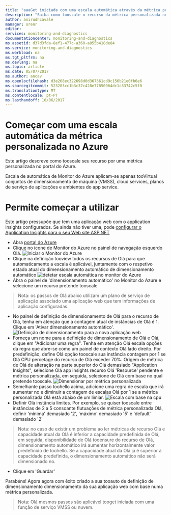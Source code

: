 ```yaml
---
title: "aaaGet iniciada com uma escala automática através da métrica personalizada no Azure | Microsoft Docs"
description: "Saiba como tooscale o recurso da métrica personalizada no Azure."
author: anirudhcavale
manager: orenr
editor: 
services: monitoring-and-diagnostics
documentationcenter: monitoring-and-diagnostics
ms.assetid: d37d3fda-8ef1-477c-a360-a855b418de84
ms.service: monitoring-and-diagnostics
ms.workload: na
ms.tgt_pltfrm: na
ms.devlang: na
ms.topic: article
ms.date: 05/07/2017
ms.author: ancav
ms.openlocfilehash: d3e268ec322698d0d367361cd9c156b21e0fb6e6
ms.sourcegitcommit: 523283cc1b3c37c428e77850964dc1c33742c5f0
ms.translationtype: MT
ms.contentlocale: pt-PT
ms.lasthandoff: 10/06/2017
---
```

# <a name="get-started-with-auto-scale-by-custom-metric-in-azure"></a>Começar com uma escala automática da métrica personalizada no Azure
Este artigo descreve como tooscale seu recurso por uma métrica personalizada no portal do Azure.

Escala de automática de Monitor do Azure aplicam-se apenas tooVirtual conjuntos de dimensionamento de máquina (VMSS), cloud services, planos de serviço de aplicações e ambientes do app service. 

# <a name="lets-get-started"></a>Permite começar a utilizar
Este artigo pressupõe que tem uma aplicação web com o application insights configurados. Se ainda não tiver uma, pode [configurar o Application Insights para o seu Web site ASP.NET][1]

- Abra [portal do Azure][2]
- Clique no ícone de Monitor do Azure no painel de navegação esquerdo Olá.
  ![Iniciar o Monitor do Azure][3]
- Clique na definição tooview todos os recursos de Olá para que automaticamente a escala é aplicável, juntamente com o respetivo estado atual do dimensionamento automático de dimensionamento automático ![detetar escala automática no monitor do Azure][4]
- Abra o painel de 'dimensionamento automático' no Monitor do Azure e selecione um recurso pretende tooscale
> Nota: os passos de Olá abaixo utilizam um plano de serviço de aplicação associado uma aplicação web que tem informações de aplicação configuradas.
- No painel de definição de dimensionamento de Olá para o recurso de Olá, tenha em atenção que a contagem atual de instâncias de Olá é 1. Clique em 'Ativar dimensionamento automático'.
  ![Definição de dimensionamento para a nova aplicação web][5]
- Forneça um nome para a definição de dimensionamento de Olá e Olá, clique em "Adicionar uma regra". Tenha em atenção Olá escala opções da regra que abre-se como um painel de contexto Olá lado direito. Por predefinição, define Olá opção tooscale sua instância contagem por 1 se Olá CPU percetage do recurso de Olá exceder 70%. Origem de métrica de Olá de alteração na parte superior do Olá demasiado "Application Insights", selecione Olá app insights recurso Olá 'Resource' pendente e métrica personalizada, em seguida, selecione de Olá com base no qual pretende tooscale.
  ![Dimensionar por métrica personalizada][6]
- Semelhante passo toohello acima, adicione uma regra de escala que irá aumentar no e diminuir a contagem de escalas Olá por 1 se a métrica personalizada Olá está abaixo de um limiar.
  ![Escala com base na cpu][7]
- Definir Olá instância limites. Por exemplo, se quiser tooscale entre instâncias de 2 a 5 consoante flutuações de métrica personalizada Olá, definir 'mínima' demasiado '2', 'máximo' demasiado '5' e 'default' demasiado '2'
> Nota: no caso de existir um problema ao ler métricas de recurso Olá e capacidade atual da Olá é inferior a capacidade predefinida de Olá, em seguida, disponibilidade de Olá tooensure do recurso de Olá, dimensionamento automático irá aumentar horizontalmente valor predefinido de toohello. Se a capacidade atual da Olá já é superior à capacidade predefinida, o dimensionamento automático não será dimensionado no.
- Clique em 'Guardar'

Parabéns! Agora agora com êxito criado a sua tooauto de definição de dimensionamento dimensionamento da sua aplicação web com base numa métrica personalizada.

> Nota: Olá mesmos passos são aplicável tooget iniciada com uma função de serviço VMSS ou nuvem.

<!--Reference-->
[1]: https://docs.microsoft.com/en-us/azure/application-insights/app-insights-asp-net
[2]: https://portal.azure.com
[3]: ./media/monitoring-autoscale-scale-by-custom-metric/azure-monitor-launch.png
[4]: ./media/monitoring-autoscale-scale-by-custom-metric/discover-autoscale-azure-monitor.png
[5]: ./media/monitoring-autoscale-scale-by-custom-metric/scale-setting-new-web-app.png
[6]: ./media/monitoring-autoscale-scale-by-custom-metric/scale-by-custom-metric.png
[7]: ./media/monitoring-autoscale-scale-by-custom-metric/autoscale-setting-custom-metrics-ai.png
